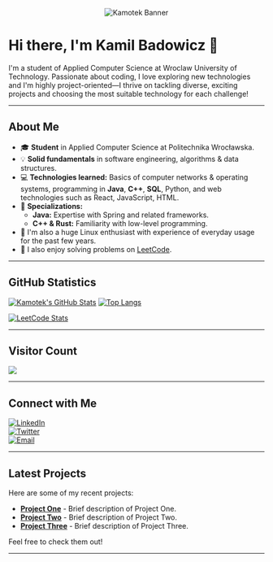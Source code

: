 <!-- Header with an animated banner -->
<p align="center">
  <img src="https://capsule-render.vercel.app/api?text=Kamotek&animation=fadeIn&type=waving&color=gradient&height=100" alt="Kamotek Banner"/>
</p>

# Hi there, I'm **Kamil Badowicz** 👋

I'm a student of Applied Computer Science at Wroclaw University of Technology. Passionate about coding, I love exploring new technologies and I'm highly project-oriented—I thrive on tackling diverse, exciting projects and choosing the most suitable technology for each challenge!

---

## About Me

- 🎓 **Student** in Applied Computer Science at Politechnika Wrocławska.
- 💡 **Solid fundamentals** in software engineering, algorithms & data structures.
- 💻 **Technologies learned:** Basics of computer networks & operating systems, programming in **Java**, **C++**, **SQL**, Python, and web technologies such as React, JavaScript, HTML.
- 🔧 **Specializations:**  
  - **Java:** Expertise with Spring and related frameworks.
  - **C++ & Rust:** Familiarity with low-level programming.
- 🐧 I'm also a huge Linux enthusiast with experience of everyday usage for the past few years.
- 🧩 I also enjoy solving problems on [LeetCode](https://leetcode.com/).

---

## GitHub Statistics

[![Kamotek's GitHub Stats](https://github-readme-stats.vercel.app/api?username=Kamotek&show_icons=true&theme=radical&include_all_commits=true)](https://github.com/Kamotek)
[![Top Langs](https://github-readme-stats.vercel.app/api/top-langs/?username=Kamotek&layout=compact)](https://github.com/Kamotek)

[![LeetCode Stats](https://leetcard.jacoblin.cool/kamotek123?theme=unicorn)](https://leetcode.com/kamotek123)

---

## Visitor Count

![](https://komarev.com/ghpvc/?username=Kamotek)

---

## Connect with Me

[![LinkedIn](https://img.shields.io/badge/LinkedIn-Connect-blue?logo=linkedin)](https://www.linkedin.com/in/your-linkedin-profile)  
[![Twitter](https://img.shields.io/badge/Twitter-Follow-blue?logo=twitter)](https://twitter.com/your-twitter-handle)  
[![Email](https://img.shields.io/badge/Email-Contact-informational?logo=gmail)](mailto:your-email@example.com)

---

## Latest Projects

Here are some of my recent projects:

- [**Project One**](https://github.com/Kamotek/Project-One) - Brief description of Project One.
- [**Project Two**](https://github.com/Kamotek/Project-Two) - Brief description of Project Two.
- [**Project Three**](https://github.com/Kamotek/Project-Three) - Brief description of Project Three.

Feel free to check them out!

---


